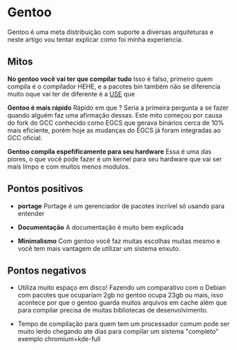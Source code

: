 # Gentoo

Gentoo é uma meta distribuição com suporte a diversas arquiteturas e neste
artigo vou tentar explicar como foi minha experiencia.

## Mitos

**No gentoo você vai ter que compilar tudo** Isso é falso, primeiro quem compila
é o compilador HEHE, e a pacotes bin também não se diferencia muito oque vai ter
de diferente é a [USE]() que

**Gentoo é mais rápido** Rápido em que ? Seria a primeira pergunta  a se fazer
quando alguém faz uma afirmação dessas. Este mito começou por causa do fork do GCC
conhecido como  EGCS que gerava binários cerca de 10% mais eficiente, porém hoje
as mudanças do EGCS já foram integradas ao GCC oficial.

**Gentoo compila espefificamente para seu hardware** Essa é uma das piores, o
que você pode fazer é um kernel para seu hardware que vai ser mais limpo e com
muitos menos modulos.

## Pontos positivos

* **portage** Portage é um gerenciador de pacotes incrível só usando para entender

* **Documentação** A documentação é muito bem explicada

* **Minimalismo** Com gentoo você faz muitas escolhas muitas mesmo e você tem mais vantagem
de utilizar um sistema enxuto.

## Pontos negativos

* Utiliza muito espaço em disco! Fazendo um comparativo com o Debian com pacotes que ocupariam
2gb no gentoo ocupa 23gb ou mais, isso acontece por que o gentoo guarda muitos arquivos em cache
além que para compilar precisa de muitas bibliotecas de desenvolvimento.

* Tempo de compilação para quem tem um processador comum pode ser muito lerdo chegando ate
dias para compilar um sistema "completo" exemplo chromium+kde-full







